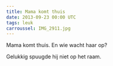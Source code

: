 ```yaml
---
title: Mama komt thuis
date: 2013-09-23 00:00 UTC
tags: leuk
carroussel: IMG_2911.jpg
---
```

Mama komt thuis. En wie wacht haar op?

Gelukkig spuugde hij niet op het raam.
